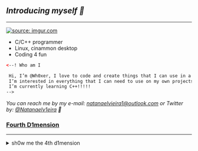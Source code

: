 ## _Introducing myself 👾_
---

<a href="https://imgur.com/SAyiu7A">
  <img src="https://i.imgur.com/SAyiu7A.png" title="source: imgur.com"/>
</a>

* C/C++ programmer
* Linux, cinammon desktop
* Coding 4 fun
 
```html
<--! Who am I

 Hi, I’m @Wh0xer, I love to code and create things that I can use in a productive and fun way
 I’m interested in everything that I can need to use on my own projects
 I’m currently learning C++!!!!!
-->
```

_You can reach me by my e-mail: <natanaelvieira1@outlook.com> or Twitter by: [@Natanaelv1eira](https://twitter.com/Natanaelv1eira) 👾_

### [Fourth D1mension](https://en.wikipedia.org/wiki/Four-dimensional_space)
---
<details> 
    <summary>sh0w me the 4th d1mension</summary> 
      <h3>tess3ract.gif</h3>
    <a href="https://imgur.com/aV9xOBu">
      <img src="https://i.imgur.com/aV9xOBu.gif" title="source: imgur.com" height="300" width="300"/>
    </a>
</details>
